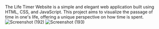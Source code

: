 The Life Timer Website is a simple and elegant web application built using HTML, CSS, and JavaScript. This project aims to visualize the passage of time in one's life, offering a unique perspective on how time is spent.
![Screenshot (192)](https://github.com/user-attachments/assets/af7afb0f-27e4-4043-83b1-964e4c9b2829)
![Screenshot (193)](https://github.com/user-attachments/assets/35f46404-6c1b-404e-a260-dfc7c2b9efdb)

